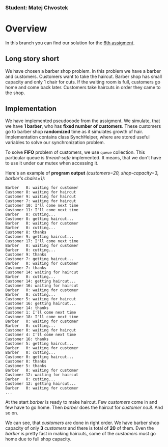 ### Student: Matej Chvostek

# Overview
In this branch you can find our solution for the [6th assigment](https://uim.fei.stuba.sk/i-ppds/6-cvicenie-menej-klasicke-synchronizacne-problemy/).

## Long story short
We have chosen a barber shop problem. In this problem we have a barber and customers. Customers want to take the haircut. Barber shop has small capacity and only 1 chair for cuts. If the waiting room
is full, customers go home and come back later. Customers take haircuts in order they came to the shop.

## Implementation
We have implemented pseudocode from the assigment. We simulate, that we have **1 barber**, who has **fixed number of customers**. These customers go to barber shop **randomized** time as it simulates
growth of hair. Implementation contains class SynchHelper, where are stored useful variables to solve our synchronization problem.

To solve **FIFO** problem of customers, we use `queue` collection. This particular queue is *thread-safe* implemented. It means, that we don't have to
use it under our mutex when accessing it.

Here's an example of **program output** *(customers=20, shop-capacity=3, barber's chairs=1)*:
```
Barber   0: waiting for customer
Customer 8: waiting for haircut
Customer 9: waiting for haircut
Customer 7: waiting for haircut
Customer 10: I'll come next time
Customer 11: I'll come next time
Barber   0: cutting...
Customer 8: getting haircut...
Barber   0: waiting for customer
Barber   0: cutting...
Customer 8: thanks
Customer 9: getting haircut...
Customer 17: I'll come next time
Barber   0: waiting for customer
Barber   0: cutting...
Customer 9: thanks
Customer 7: getting haircut...
Barber   0: waiting for customer
Customer 7: thanks
Customer 14: waiting for haircut
Barber   0: cutting...
Customer 14: getting haircut...
Customer 16: waiting for haircut
Barber   0: waiting for customer
Barber   0: cutting...
Customer 5: waiting for haircut
Customer 16: getting haircut...
Customer 14: thanks
Customer 1: I'll come next time
Customer 18: I'll come next time
Barber   0: waiting for customer
Barber   0: cutting...
Customer 0: waiting for haircut
Customer 4: I'll come next time
Customer 16: thanks
Customer 5: getting haircut...
Barber   0: waiting for customer
Barber   0: cutting...
Customer 0: getting haircut...
Customer 0: thanks
Customer 5: thanks
Barber   0: waiting for customer
Customer 12: waiting for haircut
Barber   0: cutting...
Customer 12: getting haircut...
Barber   0: waiting for customer
...
```

At the start *barber* is ready to make haircut. Few *customers* come in and few have to go home. Then *barber* does the haircut for *customer no.8*.
And so on.

We can see, that *customers* are done in right order. We have barber shop capacity of only **3** *customers* and there is total of **20** of them. Even the *barber* 
is pretty fast in making haircuts, some of the *customers* must go home due to full shop capacity.